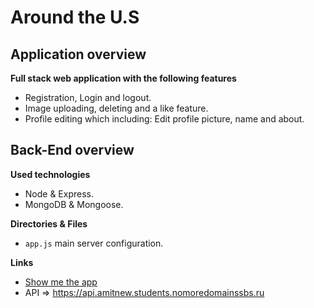 # Around the U.S

## Application overview

**Full stack web application with the following features**

-   Registration, Login and logout.
-   Image uploading, deleting and a like feature.
-   Profile editing which including: Edit profile picture, name and about.

## Back-End overview

**Used technologies**

-   Node & Express.
-   MongoDB & Mongoose.

**Directories & Files**

-   `app.js` main server configuration.

**Links**

-   [Show me the app](https://www.amitnew.students.nomoredomainssbs.ru/)
-   API => https://api.amitnew.students.nomoredomainssbs.ru
